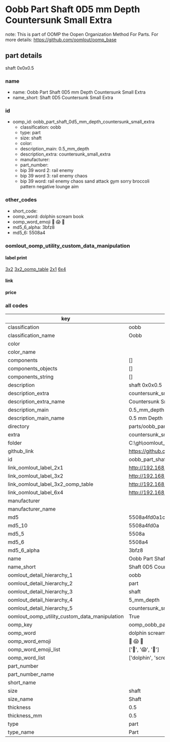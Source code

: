 # Oobb Part Shaft 0D5 mm Depth Countersunk Small Extra  

note: This is part of OOMP the Oopen Organization Method For Parts. For more details: https://github.com/oomlout/oomp_base

##  part details
  



shaft 0x0x0.5



### name
* name: Oobb Part Shaft 0D5 mm Depth Countersunk Small Extra
* name_short: Shaft 0D5 Countersunk Small Extra
### id
* oomp_id: oobb_part_shaft_0d5_mm_depth_countersunk_small_extra
  * classification: oobb
  * type: part
  * size: shaft
  * color: 
  * description_main: 0.5_mm_depth
  * description_extra: countersunk_small_extra
  * manufacturer: 
  * part_number: 
  * bip 39 word 2: rail enemy
  * bip 39 word 3: rail enemy chaos
  * bip 39 word: rail enemy chaos sand attack gym sorry broccoli pattern negative lounge aim

### other_codes
* short_code: 
* oomp_word: dolphin scream book
* oomp_word_emoji :dolphin: :scream: :book:
* md5_6_alpha: 3bfz8
* md5_6: 5508a4






### oomlout_oomp_utility_custom_data_manipulation
#### label print
[3x2](http://192.168.1.245:1112/?label=oomp%203bfz8)
[3x2_oomp_table](http://192.168.1.108:1112/?label=oomp%203bfz8)
[2x1](http://192.168.1.242:1112/?label=oomp%203bfz8)
[6x4](http://192.168.1.55:1112/?label=oomp%203bfz8)    

#### link

                              

#### price







### all codes 
| key | value |  
| --- | --- |  
| classification | oobb |  
| classification_name | Oobb |  
| color |  |  
| color_name |  |  
| components | [] |  
| components_objects | [] |  
| components_string | [] |  
| description | shaft 0x0x0.5 |  
| description_extra | countersunk_small_extra |  
| description_extra_name | Countersunk Small Extra |  
| description_main | 0.5_mm_depth |  
| description_main_name | 0.5 mm Depth |  
| directory | parts/oobb_part_shaft_0d5_mm_depth_countersunk_small_extra |  
| extra | countersunk_small |  
| folder | C:\gh\oomlout_oobb_version_4_generated_parts\things\oobb_part_shaft_0d5_mm_depth_countersunk_small_extra |  
| github_link | https://github.com/oomlout/oomlout_oomp_part_src/tree/main/parts/oobb_part_shaft_0d5_mm_depth_countersunk_small_extra |  
| id | oobb_part_shaft_0d5_mm_depth_countersunk_small_extra |  
| link_oomlout_label_2x1 | http://192.168.1.242:1112/?label=oomp%203bfz8 |  
| link_oomlout_label_3x2 | http://192.168.1.245:1112/?label=oomp%203bfz8 |  
| link_oomlout_label_3x2_oomp_table | http://192.168.1.108:1112/?label=oomp%203bfz8 |  
| link_oomlout_label_6x4 | http://192.168.1.55:1112/?label=oomp%203bfz8 |  
| manufacturer |  |  
| manufacturer_name |  |  
| md5 | 5508a4fd0a1c79eda0073bf24c927d87 |  
| md5_10 | 5508a4fd0a |  
| md5_5 | 5508a |  
| md5_6 | 5508a4 |  
| md5_6_alpha | 3bfz8 |  
| name | Oobb Part Shaft 0D5 mm Depth Countersunk Small Extra |  
| name_short | Shaft 0D5 Countersunk Small Extra |  
| oomlout_detail_hierarchy_1 | oobb |  
| oomlout_detail_hierarchy_2 | part |  
| oomlout_detail_hierarchy_3 | shaft |  
| oomlout_detail_hierarchy_4 | 5_mm_depth |  
| oomlout_detail_hierarchy_5 | countersunk_small_extra |  
| oomlout_oomp_utility_custom_data_manipulation | True |  
| oomp_key | oomp_oobb_part_shaft_0d5_mm_depth_countersunk_small_extra |  
| oomp_word | dolphin scream book |  
| oomp_word_emoji | :dolphin: :scream: :book: |  
| oomp_word_emoji_list | [':dolphin:', ':scream:', ':book:'] |  
| oomp_word_list | ['dolphin', 'scream', 'book'] |  
| part_number |  |  
| part_number_name |  |  
| short_name |  |  
| size | shaft |  
| size_name | Shaft |  
| thickness | 0.5 |  
| thickness_mm | 0.5 |  
| type | part |  
| type_name | Part |  
